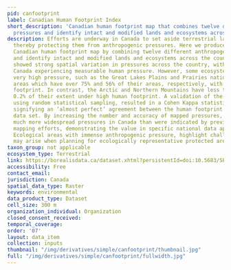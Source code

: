 ```yaml
---
pid: canfootprint
label: Canadian Human Footprint Index
short_description: 'Canadian human footprint map that combines twelve different anthropogenic
  pressures and identify intact and modified lands and ecosystems across the country. '
description: Efforts are underway in Canada to set aside terrestrial lands for conservation,
  thereby protecting them from anthropogenic pressures. Here we produce the first
  Canadian human footprint map by combining twelve different anthropogenic pressures
  and identify intact and modified lands and ecosystems across the country. Our results
  showed strong spatial variation in pressures across the country, with just 18% of
  Canada experiencing measurable human pressure. However, some ecosystems are experiencing
  very high pressure, such as the Great Lakes Plains and Prairies national ecological
  areas which have over 75% and 56% of their areas, respectively, with a high human
  footprint. In contrast, the Arctic and Northern Mountains have less than 0.02% and
  0.2% of their extent under high human footprint. A validation of the final map,
  using random statistical sampling, resulted in a Cohen Kappa statistic of 0.91,
  signifying an ‘almost perfect’ agreement between the human footprint and the validation
  data set. By increasing the number and accuracy of mapped pressures, our map demonstrates
  much more widespread pressures in Canada than were indicated by previous global
  mapping efforts, demonstrating the value in specific national data applications.
  Ecological areas with immense anthropogenic pressure, highlight challenges that
  may arise when planning for ecologically representative protected areas.
taxon_group: not applicable
ecosystem_type: Terrestrial
link: https://borealisdata.ca/dataset.xhtml?persistentId=doi:10.5683/SP2/EVKAVL
accessibility: Free
contact_email: 
jurisdiction: Canada
spatial_data_type: Raster
keywords: environmental
data_product_type: Dataset
cell_size: 300 m
organization_individual: Organization
closed_consent_received: 
temporal_coverage: 
order: '07'
layout: data_item
collection: inputs
thumbnail: "/img/derivatives/simple/canfootprint/thumbnail.jpg"
full: "/img/derivatives/simple/canfootprint/fullwidth.jpg"
---
```

